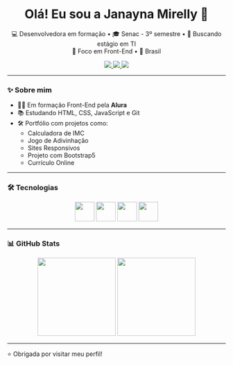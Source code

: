 
<h1 align="center">Olá! Eu sou a Janayna Mirelly 👋</h1>

<p align="center">
  💻 Desenvolvedora em formação • 🎓 Senac - 3º semestre • 🚀 Buscando estágio em TI<br>
  🎯 Foco em Front-End • 📍 Brasil
</p>

<p align="center">
  <a href="https://www.linkedin.com/in/janayna-mirelly-5aa8855/">
    <img src="https://img.shields.io/badge/LinkedIn-0077B5?style=for-the-badge&logo=linkedin&logoColor=white">
  </a>
  <a href="mailto:janaynamirelly@gmail.com">
    <img src="https://img.shields.io/badge/E--mail-D14836?style=for-the-badge&logo=gmail&logoColor=white">
  </a>
  <a href="https://janamirelly.github.io/Portfolio/">
    <img src="https://img.shields.io/badge/Portfólio-000?style=for-the-badge&logo=google-chrome&logoColor=white">
  </a>
</p>

---

### ✨ Sobre mim

- 👩‍💻 Em formação Front-End pela **Alura**
- 📚 Estudando HTML, CSS, JavaScript e Git
- 🛠 Portfólio com projetos como:
  - Calculadora de IMC  
  - Jogo de Adivinhação
  - Sites Responsivos
  - Projeto com Bootstrap5  
  - Currículo Online

---

### 🛠 Tecnologias

<div align="center">
  <img src="https://cdn.jsdelivr.net/gh/devicons/devicon/icons/html5/html5-original.svg" width="45" />
  <img src="https://cdn.jsdelivr.net/gh/devicons/devicon/icons/css3/css3-original.svg" width="45" />
  <img src="https://cdn.jsdelivr.net/gh/devicons/devicon/icons/javascript/javascript-original.svg" width="45" />
  <img src="https://cdn.jsdelivr.net/gh/devicons/devicon/icons/github/github-original.svg" width="45" />
</div>

---

### 📊 GitHub Stats

<div align="center">
  <img height="180em" src="https://github-readme-stats.vercel.app/api?username=janamirelly&show_icons=true&theme=tokyonight" />
  <img height="180em" src="https://github-readme-stats.vercel.app/api/top-langs/?username=janamirelly&layout=compact&langs_count=7&theme=tokyonight" />
</div>

---

⭐ Obrigada por visitar meu perfil!






